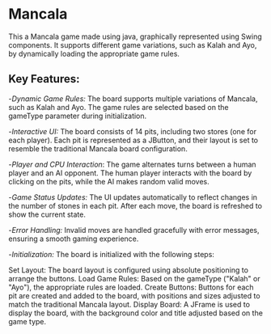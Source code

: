 # Mancala
This a Mancala game made using java, graphically represented using Swing components. It supports different game variations, such as Kalah and Ayo, by dynamically loading the appropriate game rules.

## Key Features:
-*Dynamic Game Rules:* The board supports multiple variations of Mancala, such as Kalah and Ayo. The game rules are selected based on the gameType parameter during initialization.

-*Interactive UI:* The board consists of 14 pits, including two stores (one for each player). Each pit is represented as a JButton, and their layout is set to resemble the traditional Mancala board configuration.

-*Player and CPU Interaction*: The game alternates turns between a human player and an AI opponent. The human player interacts with the board by clicking on the pits, while the AI makes random valid moves.

-*Game Status Updates:* The UI updates automatically to reflect changes in the number of stones in each pit. After each move, the board is refreshed to show the current state.

-*Error Handling:* Invalid moves are handled gracefully with error messages, ensuring a smooth gaming experience.

-*Initialization:*
The board is initialized with the following steps:

Set Layout: The board layout is configured using absolute positioning to arrange the buttons.
Load Game Rules: Based on the gameType ("Kalah" or "Ayo"), the appropriate rules are loaded.
Create Buttons: Buttons for each pit are created and added to the board, with positions and sizes adjusted to match the traditional Mancala layout.
Display Board: A JFrame is used to display the board, with the background color and title adjusted based on the game type.
